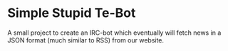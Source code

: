 # Simple Stupid Te-Bot
A small project to create an IRC-bot which eventually will fetch news in a JSON format (much similar to RSS) from our website.